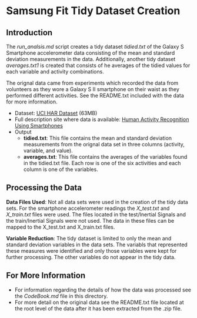 Samsung Fit Tidy Dataset Creation
=================================

## Introduction
The *run_analsis.md* script creates a tidy dataset *tidied.txt* of the Galaxy S Smartphone accelerometer data consisting of the mean and standard deviation measurements in the data. Additionally, another tidy dataset *averages.txt1* is created that consists of he averages of the tidied values for each variable and activity combinations.

The orignal data came from experiments which recorded the data from volunteers as they wore a Galaxy S II smartphone on their waist as they performed different activities. See the README.txt included with the data for more information.

* Dataset: [UCI HAR Dataset](https://d396qusza40orc.cloudfront.net/getdata%2Fprojectfiles%2FUCI%20HAR%20Dataset.zip) (63MB)
* Full description site where data is available: [Human Activity Recognition Using Smartphones](http://archive.ics.uci.edu/ml/datasets/Human+Activity+Recognition+Using+Smartphones)
* Output
    * **tidied.txt**: This file contains the mean and standard deviation measurements from the orignal data set in three columns (activity, variable, and value).
    * **averages.txt**: This file contains the averages of the variables found in the tidied.txt file. Each row is one of the six activities and each column is one of the variables.

## Processing the Data
**Data Files Used**: Not all data sets were used in the creation of the tidy data sets. For the smartphone accelerometer readings the *X_test.txt* and *X_train.txt* files were used. The files located in the test/Inertial Signals and the train/Inertial Signals were not used. The data in these files can be mapped to the X_test.txt and X_train.txt files.

**Variable Reduction**: The tidy dataset is limited to only the mean and standard deviation variables in the data sets. The variabls that represented these measures were identified and only those variables were kept for further processing. The other variables do not appear in the tidy data.

## For More Information
* For information regarding the details of how the data was processed see the *CodeBook.md* file in this directory.
* For more detail on the original data see the README.txt file located at the root level of the data after it has been extracted from the .zip file.
